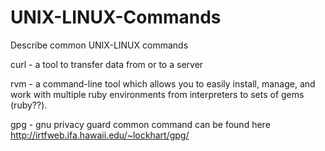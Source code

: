 # UNIX-LINUX-Commands
Describe common UNIX-LINUX commands

curl - a tool to transfer data from or to a server

rvm - a command-line tool which allows you to easily install, manage, and work with multiple ruby environments from interpreters to sets of gems (ruby??).

gpg - gnu privacy guard common command can be found here http://irtfweb.ifa.hawaii.edu/~lockhart/gpg/
